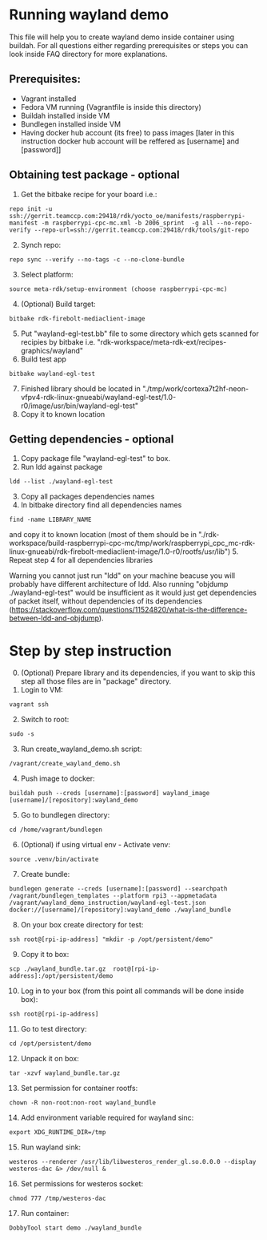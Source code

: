 # Running wayland demo
This file will help you to create wayland demo inside container using buildah. For all questions either regarding prerequisites or steps you can look inside FAQ directory for more explanations.

## Prerequisites:
- Vagrant installed
- Fedora VM running (Vagrantfile is inside this directory)
- Buildah installed inside VM
- Bundlegen installed inside VM
- Having docker hub account (its free) to pass images [later in this instruction docker hub account will be reffered as [username] and [password]]


## Obtaining test package - optional

1. Get the bitbake recipe for your board i.e.:
```
repo init -u ssh://gerrit.teamccp.com:29418/rdk/yocto_oe/manifests/raspberrypi-manifest -m raspberrypi-cpc-mc.xml -b 2006_sprint  -g all --no-repo-verify --repo-url=ssh://gerrit.teamccp.com:29418/rdk/tools/git-repo
```
2. Synch repo:
```
repo sync --verify --no-tags -c --no-clone-bundle
```
3. Select platform:
```
source meta-rdk/setup-environment (choose raspberrypi-cpc-mc)
```
4. (Optional) Build target:
```
bitbake rdk-firebolt-mediaclient-image
```
5. Put "wayland-egl-test.bb" file to some directory which gets scanned for recipies by bitbake i.e. "rdk-workspace/meta-rdk-ext/recipes-graphics/wayland"
6. Build test app
```
bitbake wayland-egl-test
```
7. Finished library should be located in "./tmp/work/cortexa7t2hf-neon-vfpv4-rdk-linux-gnueabi/wayland-egl-test/1.0-r0/image/usr/bin/wayland-egl-test"
8. Copy it to known location


## Getting dependencies - optional

1. Copy package file "wayland-egl-test" to box.
2. Run ldd against package
```
ldd --list ./wayland-egl-test
```
3. Copy all packages dependencies names
4. In bitbake directory find all dependencies names
```
find -name LIBRARY_NAME
```
and copy it to known location (most of them should be in "./rdk-workspace/build-raspberrypi-cpc-mc/tmp/work/raspberrypi_cpc_mc-rdk-linux-gnueabi/rdk-firebolt-mediaclient-image/1.0-r0/rootfs/usr/lib")
5. Repeat step 4 for all dependencies libraries

Warning you cannot just run "ldd" on your machine beacuse you will probably have different architecture of ldd. Also running "objdump ./wayland-egl-test" would be insufficient as it would just get dependencies of packet itself, without dependencies of its dependencies (https://stackoverflow.com/questions/11524820/what-is-the-difference-between-ldd-and-objdump).


# Step by step instruction

0. (Optional) Prepare library and its dependencies, if you want to skip this step all those files are in "package" directory.
1. Login to VM:
```
vagrant ssh
```
2. Switch to root:
```
sudo -s
```
3. Run create_wayland_demo.sh script:
```
/vagrant/create_wayland_demo.sh
```
4. Push image to docker:
```
buildah push --creds [username]:[password] wayland_image [username]/[repository]:wayland_demo
```
5. Go to bundlegen directory:
```
cd /home/vagrant/bundlegen
```
6. (Optional) if using virtual env - Activate venv:
```
source .venv/bin/activate
```
7. Create bundle:
```
bundlegen generate --creds [username]:[password] --searchpath /vagrant/bundlegen_templates --platform rpi3 --appmetadata /vagrant/wayland_demo_instruction/wayland-egl-test.json docker://[username]/[repository]:wayland_demo ./wayland_bundle
```
8. On your box create directory for test:
```
ssh root@[rpi-ip-address] "mkdir -p /opt/persistent/demo"
```
9. Copy it to box:
```
scp ./wayland_bundle.tar.gz  root@[rpi-ip-address]:/opt/persistent/demo
```
10. Log in to your box (from this point all commands will be done inside box):
```
ssh root@[rpi-ip-address]
```
11. Go to test directory:
```
cd /opt/persistent/demo
```
12. Unpack it on box:
```
tar -xzvf wayland_bundle.tar.gz
```
13. Set permission for container rootfs:
```
chown -R non-root:non-root wayland_bundle
```
14. Add environment variable required for wayland sinc:
```
export XDG_RUNTIME_DIR=/tmp
```
15. Run wayland sink:
```
westeros --renderer /usr/lib/libwesteros_render_gl.so.0.0.0 --display westeros-dac &> /dev/null &
```
16. Set permissions for westeros socket:
```
chmod 777 /tmp/westeros-dac
```
17. Run container:
```
DobbyTool start demo ./wayland_bundle
```


